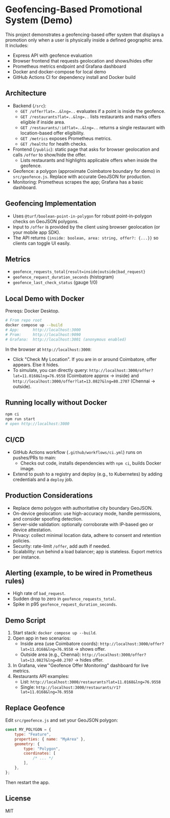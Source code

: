 # Geofencing-Based Promotional System (Demo)

This project demonstrates a geofencing-based offer system that displays a promotion only when a user is physically inside a defined geographic area. It includes:

-   Express API with geofence evaluation
-   Browser frontend that requests geolocation and shows/hides offer
-   Prometheus metrics endpoint and Grafana dashboard
-   Docker and docker-compose for local demo
-   GitHub Actions CI for dependency install and Docker build

## Architecture

-   Backend (`/src`):
    -   `GET /offer?lat=..&lng=..` evaluates if a point is inside the geofence.
    -   `GET /restaurants?lat=..&lng=..` lists restaurants and marks offers eligible if inside area.
    -   `GET /restaurants/:id?lat=..&lng=..` returns a single restaurant with location-based offer eligibility.
    -   `GET /metrics` exposes Prometheus metrics.
    -   `GET /healthz` for health checks.
-   Frontend (`/public`): static page that asks for browser geolocation and calls `/offer` to show/hide the offer.
    -   Lists restaurants and highlights applicable offers when inside the geofence.
-   Geofence: a polygon (approximate Coimbatore boundary for demo) in `src/geofence.js`. Replace with accurate GeoJSON for production.
-   Monitoring: Prometheus scrapes the app; Grafana has a basic dashboard.

## Geofencing Implementation

-   Uses `@turf/boolean-point-in-polygon` for robust point-in-polygon checks on GeoJSON polygons.
-   Input to `/offer` is provided by the client using browser geolocation (or your mobile app SDK).
-   The API returns `{inside: boolean, area: string, offer?: {...}}` so clients can toggle UI easily.

## Metrics

-   `geofence_requests_total{result=inside|outside|bad_request}`
-   `geofence_request_duration_seconds` (histogram)
-   `geofence_last_check_status` (gauge 1/0)

## Local Demo with Docker

Prereqs: Docker Desktop.

```bash
# From repo root
docker compose up --build
# App:      http://localhost:3000
# Prom:     http://localhost:9090
# Grafana:  http://localhost:3001 (anonymous enabled)
```

In the browser at `http://localhost:3000`:

-   Click "Check My Location". If you are in or around Coimbatore, offer appears. Else it hides.
-   To simulate, you can directly query: `http://localhost:3000/offer?lat=11.0168&lng=76.9558` (Coimbatore approx → inside) and `http://localhost:3000/offer?lat=13.0827&lng=80.2707` (Chennai → outside).

## Running locally without Docker

```bash
npm ci
npm run start
# open http://localhost:3000
```

## CI/CD

-   GitHub Actions workflow (`.github/workflows/ci.yml`) runs on pushes/PRs to main:
    -   Checks out code, installs dependencies with `npm ci`, builds Docker image.
-   Extend to push to a registry and deploy (e.g., to Kubernetes) by adding credentials and a `deploy` job.

## Production Considerations

-   Replace demo polygon with authoritative city boundary GeoJSON.
-   On-device geolocation: use high-accuracy mode, handle permissions, and consider spoofing detection.
-   Server-side validation: optionally corroborate with IP-based geo or device attestation.
-   Privacy: collect minimal location data, adhere to consent and retention policies.
-   Security: rate-limit `/offer`, add auth if needed.
-   Scalability: run behind a load balancer; app is stateless. Export metrics per instance.

## Alerting (example, to be wired in Prometheus rules)

-   High rate of `bad_request`.
-   Sudden drop to zero in `geofence_requests_total`.
-   Spike in p95 `geofence_request_duration_seconds`.

## Demo Script

1. Start stack: `docker compose up --build`.
2. Open app in two scenarios:
    - Inside area (use Coimbatore coords): `http://localhost:3000/offer?lat=11.0168&lng=76.9558` → shows offer.
    - Outside area (e.g., Chennai): `http://localhost:3000/offer?lat=13.0827&lng=80.2707` → hides offer.
3. In Grafana, view "Geofence Offer Monitoring" dashboard for live metrics.
4. Restaurants API examples:
    - List: `http://localhost:3000/restaurants?lat=11.0168&lng=76.9558`
    - Single: `http://localhost:3000/restaurants/r1?lat=11.0168&lng=76.9558`

## Replace Geofence

Edit `src/geofence.js` and set your GeoJSON polygon:

```js
const MY_POLYGON = {
    type: "Feature",
    properties: { name: "MyArea" },
    geometry: {
        type: "Polygon",
        coordinates: [
            /* ... */
        ],
    },
};
```

Then restart the app.

## License

MIT
